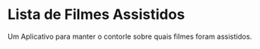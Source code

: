 # Lista de Filmes Assistidos 
Um Aplicativo para manter o contorle sobre quais filmes foram assistidos.
